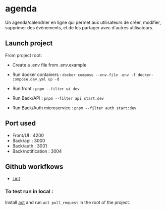 # agenda

Un agenda/calendrier en ligne qui permet aux utilisateurs de créer, modifier, supprimer des événements, et de les partager avec d'autres utilisateurs.

## Launch project

From project root:

- Create a .env file from .env.example
- Run docker containers : `docker compose --env-file .env -f docker-compose.dev.yml up -d`

- Run front : `pnpm --filter ui dev`
- Run Back/API : `pnpm --filter api start:dev`
- Run Back/Auth microservice : `pnpm --filter auth start:dev`

## Port used

- Front/UI : 4200
- Back/api : 3000
- Back/auth : 3001
- Back/notification : 3004

## Github workfkows

- [Lint](.github/workflows/lint.yml)

### To test run in local :

Install [act](https://nektosact.com/) and run `act pull_request` in the root of the project.
